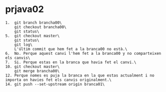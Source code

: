 # prjava02

    1.  git branch brancha00\
        git checkout brancha00\
        git status\
    5.  git checkout master\
        git status\
        git log\
        L'últim commit que hem fet a la branca00 no està.\
    6.  No. Perque aquest canvi l'hem fet a la branca00 y no comparteixen els canvis\
    7.  Si. Perque estas en la branca que havia fet el canvi.\
    10. git checkout master\
        git merge brancha00\
    12. Perque nomes es puja la branca en la que estas actualment i no importa on havies fet els canvis originalment.\
    14. git push --set-upstream origin branca01\
